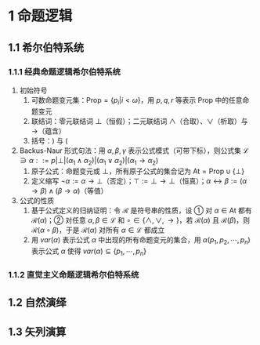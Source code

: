 # 1 命题逻辑

## 1.1 希尔伯特系统
### 1.1.1 经典命题逻辑希尔伯特系统
1. 初始符号
    1. 可数命题变元集：$\text{Prop} = \{p_i|i<\omega\}$，用 $p, q, r$ 等表示 $\text{Prop}$ 中的任意命题变元
    2. 联结词：零元联结词 $\bot$（恒假）；二元联结词 $\wedge$（合取）、$\vee$（析取）与 $\to$（蕴含）
    3. 括号：$)$ 与 $($
2. $\text{Backus-Naur}$ 形式句法：用 $\alpha, \beta, \gamma$ 表示公式模式（可带下标），则公式集 $\mathscr L\ni \alpha ::= p|\bot|(\alpha_1 \wedge \alpha_2)|(\alpha_1 \vee \alpha_2)|(\alpha_1 \to \alpha_2)$
    1. 原子公式：命题变元或 $\bot$，所有原子公式的集合记为 $\text{At} = \text{Prop} \cup \{\bot\}$
    2. 定义缩写 $\neg \alpha := \alpha \to \bot$（否定）；$\top := \bot \to \bot$（恒真）；$\alpha \leftrightarrow \beta := (\alpha \to \beta) \wedge (\beta \to \alpha)$（等值）
3. 公式的性质
    1. 基于公式定义的归纳证明：令 $\mathcal R$ 是符号串的性质，设 ① 对 $\alpha \in \text{At}$ 都有 $\mathcal R(\alpha)$；② 对任意 $\alpha, \beta \in \mathscr L$ 和 $\circ \in \{\wedge, \vee, \to\}$，若 $\mathcal R(\alpha)$ 且 $\mathcal R(\beta)$，则 $\mathcal R(\alpha \circ \beta)$，于是 $\mathcal R(\alpha)$ 对所有 $\alpha \in \mathscr L$ 都成立
    2. 用 $var(\alpha)$ 表示公式 $\alpha$ 中出现的所有命题变元的集合，用 $\alpha(p_1, p_2, \cdots, p_n)$ 表示公式 $\alpha$ 使得 $var(\alpha) \subseteq \{p_1, \cdots, p_n\}$

### 1.1.2 直觉主义命题逻辑希尔伯特系统

## 1.2 自然演绎

## 1.3 矢列演算
